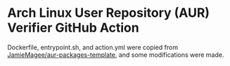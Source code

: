 # Arch Linux User Repository (AUR) Verifier GitHub Action

Dockerfile, entrypoint.sh, and action.yml were copied from
[JamieMagee/aur-packages-template](https://github.com/JamieMagee/aur-packages-template/),
and some modifications were made.
